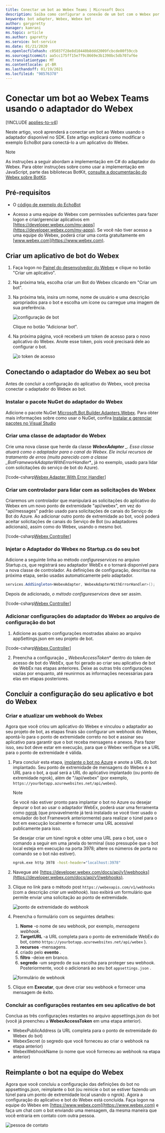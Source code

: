 ```yaml
---
title: Conectar um bot ao Webex Teams | Microsoft Docs
description: Saiba como configurar a conexão de um bot com o Webex por meio do adaptador do Webex.
keywords: bot adapter, Webex, Webex bot
author: garypretty
manager: kamrani
ms.topic: article
ms.author: gapretty
ms.service: bot-service
ms.date: 01/21/2020
ms.openlocfilehash: c05037f28e8d10440b8ddd2009fcbcde00f59ccb
ms.sourcegitcommit: aa5cc175ff15e7f9c8669e3b1398bc5db707af6e
ms.translationtype: MT
ms.contentlocale: pt-BR
ms.lasthandoff: 01/19/2021
ms.locfileid: "98576378"
---
```

# <a name="connect-a-bot-to-webex-teams-using-the-webex-adapter"></a>Conectar um bot ao Webex Teams usando o adaptador do Webex

[!INCLUDE [applies-to-v4](includes/applies-to-v4-current.md)]

Neste artigo, você aprenderá a conectar um bot ao Webex usando o adaptador disponível no SDK.  Este artigo explicará como modificar o exemplo EchoBot para conectá-lo a um aplicativo do Webex.

> [!NOTE]
> As instruções a seguir abordam a implementação em C# do adaptador do Webex. Para obter instruções sobre como usar a implementação em JavaScript, parte das bibliotecas BotKit, [consulte a documentação do Webex sobre BotKit](https://botkit.ai/docs/v4/platforms/webex.html).

## <a name="prerequisites"></a>Pré-requisitos

* O [código de exemplo do EchoBot](https://github.com/microsoft/BotBuilder-Samples/tree/master/samples/csharp_dotnetcore/02.echo-bot)

* Acesso a uma equipe do Webex com permissões suficientes para fazer logon e criar/gerenciar aplicativos em [https://developer.webex.com/my-apps](https://developer.webex.com/my-apps). Se você não tiver acesso a uma equipe do Webex, poderá criar uma conta gratuitamente em [www.webex.com](https://www.webex.com).

## <a name="create-a-webex-bot-app"></a>Criar um aplicativo de bot do Webex

1. Faça logon no [Painel do desenvolvedor do Webex](https://developer.webex.com/my-apps) e clique no botão "Criar um aplicativo".

2. Na próxima tela, escolha criar um Bot do Webex clicando em "Criar um bot".

3. Na próxima tela, insira um nome, nome de usuário e uma descrição apropriados para o bot e escolha um ícone ou carregue uma imagem de sua preferência.

    ![configuração de bot](~/media/bot-service-adapter-connect-webex/create-bot.png)

    Clique no botão "Adicionar bot".

4. Na próxima página, você receberá um token de acesso para o novo aplicativo do Webex. Anote esse token, pois você precisará dele ao configurar o bot.

    ![o token de acesso](~/media/bot-service-adapter-connect-webex/create-bot-settings.png)

## <a name="wiring-up-the-webex-adapter-in-your-bot"></a>Conectando o adaptador do Webex ao seu bot

Antes de concluir a configuração do aplicativo do Webex, você precisa conectar o adaptador do Webex ao bot.

### <a name="install-the-webex-adapter-nuget-package"></a>Instalar o pacote NuGet do adaptador do Webex

Adicione o pacote NuGet [Microsoft.Bot.Builder.Adapters.Webex](https://www.nuget.org/packages/Microsoft.Bot.Builder.Adapters.Webex/). Para obter mais informações sobre como usar o NuGet, confira [Instalar e gerenciar pacotes no Visual Studio](/nuget/tools/package-manager-ui)

### <a name="create-a-webex-adapter-class"></a>Criar uma classe de adaptador do Webex

Crie uma nova classe que herde da classe ***WebexAdapter** _. Essa classe atuará como o adaptador para o canal do Webex. Ele inclui recursos de tratamento de erros (muito parecido com a classe _*_BotFrameworkAdapterWithErrorHandler_*_ já no exemplo, usado para lidar com solicitações do serviço de bot do Azure).

[!code-csharp[Webex Adapter With Error Handler](~/../botbuilder-samples/samples/csharp_dotnetcore/62.webex-adapter/Adapters/WebexAdapterWithErrorHandler.cs?range=11-29)]

### <a name="create-a-new-controller-for-handling-webex-requests"></a>Criar um controlador para lidar com as solicitações do Webex

Criaremos um controlador que manipulará as solicitações do aplicativo do Webex em um novo ponto de extremidade "api/webex", em vez do "api/messages" padrão usado para solicitações de canais do Serviço de Bot do Azure.  Ao adicionar outro ponto de extremidade ao bot, você poderá aceitar solicitações de canais do Serviço de Bot (ou adaptadores adicionais), assim como do Webex, usando o mesmo bot.

[!code-csharp[Webex Controller](~/../botbuilder-samples/samples/csharp_dotnetcore/62.webex-adapter/Controllers/WebexController.cs?range=12-32)]


### <a name="inject-webex-adapter-in-your-bot-startupcs"></a>Injetar o Adaptador do Webex no Startup.cs do seu bot

Adicione a seguinte linha ao método _*_configureservices_*_ no arquivo Startup.cs, que registrará seu adaptador WebEx e o tornará disponível para a nova classe de controlador.  As definições de configuração, descritas na próxima etapa, serão usadas automaticamente pelo adaptador.

```csharp
services.AddSingleton<WebexAdapter, WebexAdapterWithErrorHandler>();
```

Depois de adicionado, _*_o método configureservices_*_ deve ser assim.

[!code-csharp[Webex Controller](~/../botbuilder-samples/samples/csharp_dotnetcore/62.webex-adapter/Startup.cs?range=18-31)]


### <a name="add-webex-adapter-settings-to-your-bots-configuration-file"></a>Adicionar configurações do adaptador do Webex ao arquivo de configuração do bot

1. Adicione as quatro configurações mostradas abaixo ao arquivo appSettings.json em seu projeto de bot.

[!code-csharp[Webex Controller](~/../botbuilder-samples/samples/csharp_dotnetcore/62.webex-adapter/appsettings.json?range=1-6)]

2. Preencha a configuração _ *WebexAccessToken** dentro do token de acesso de bot do WebEx, que foi gerado ao criar seu aplicativo de bot de WebEx nas etapas anteriores. Deixe as outras três configurações vazias por enquanto, até reunirmos as informações necessárias para elas em etapas posteriores.

## <a name="complete-configuration-of-your-webex-app-and-bot"></a>Concluir a configuração do seu aplicativo e bot do Webex

### <a name="create-and-update-a-webex-webhook"></a>Criar e atualizar um webhook do Webex

Agora que você criou um aplicativo do Webex e vinculou o adaptador ao seu projeto de bot, as etapas finais são configurar um webhook do Webex, apontá-lo para o ponto de extremidade correto no bot e assinar seu aplicativo para garantir que o bot receba mensagens e anexos. Para fazer isso, seu bot deve estar em execução, para que o Webex verifique se a URL para o ponto de extremidade é válida.

1. Para concluir esta etapa, [implante o bot no Azure](./bot-builder-deploy-az-cli.md) e anote a URL do bot implantado. Seu ponto de extremidade de mensagens do Webex é a URL para o bot, a qual será a URL do aplicativo implantado (ou ponto de extremidade ngrok), além de "/api/webex" (por exemplo, `https://yourbotapp.azurewebsites.net/api/webex`).

    > [!NOTE]
    > Se você não estiver pronto para implantar o bot no Azure ou desejar depurar o bot ao usar o adaptador WebEx, poderá usar uma ferramenta como [ngrok](https://www.ngrok.com) (que provavelmente já terá instalado se você tiver usado o emulador do bot Framework anteriormente) para realizar o túnel para o bot em execução localmente e fornecer uma URL acessível publicamente para isso.
    >
    > Se desejar criar um túnel ngrok e obter uma URL para o bot, use o comando a seguir em uma janela do terminal (isso pressupõe que o bot local esteja em execução na porta 3978; altere os números de porta no comando se o bot não estiver).
    >
    > ```cmd
    > ngrok.exe http 3978 -host-header="localhost:3978"
    > ```

2. Navegue até [https://developer.webex.com/docs/api/v1/webhooks](https://developer.webex.com/docs/api/v1/webhooks).


3. Clique no link para o  método post `https://webexapis.com/v1/webhooks` (com a descrição *criar um webhook*). Isso exibirá um formulário que permite enviar uma solicitação ao ponto de extremidade.

    ![ponto de extremidade do webhook](~/media/bot-service-adapter-connect-webex/webex-webhook-post-endpoint.png)

4. Preencha o formulário com os seguintes detalhes:

    1. **Nome** -o nome de seu webhook, por exemplo, *mensagens webhook*.
    1. **TargetURL** -a URL completa para o ponto de extremidade WebEx do bot, como `https://yourbotapp.azurewebsites.net/api/webex` ).
    1. **recursos** -mensagens.
    1. criado pelo **evento** .
    1. **filtro** -deixe em branco.
    1. **segredo** -um segredo de sua escolha para proteger seu webhook. Posteriormente, você o adicionará ao seu bot `appsettings.json` .

    ![formulário de webhook](~/media/bot-service-adapter-connect-webex/webex-webhook-form.png)

5. Clique em **Executar**, que deve criar seu webhook e fornecer uma mensagem de êxito.

### <a name="complete-the-remaining-settings-in-your-bot-application"></a>Concluir as configurações restantes em seu aplicativo de bot

Conclua as três configurações restantes no arquivo appsettings.json do bot (você já preencheu a **WebexAccessToken** em uma etapa anterior).

* WebexPublicAddress (a URL completa para o ponto de extremidade do Webex do bot)
* WebexSecret (o segredo que você forneceu ao criar o webhook na etapa anterior)
* WebexWebhookName (o nome que você forneceu ao webhook na etapa anterior)

## <a name="re-deploy-your-bot-in-your-webex-team"></a>Reimplante o bot na equipe do Webex

Agora que você concluiu a configuração das definições do bot no appsettings.json, reimplante o bot (ou reinicie o bot se estiver fazendo um túnel para um ponto de extremidade local usando o ngrok).  Agora a configuração do aplicativo e bot do Webex está concluída.
Faça logon na equipe do Webex em [https://www.webex.com](https://www.webex.com) e faça um chat com o bot enviando uma mensagem, da mesma maneira que você entraria em contato com outra pessoa.

![pessoa de contato](~/media/bot-service-adapter-connect-webex/webex-contact-person.png)
